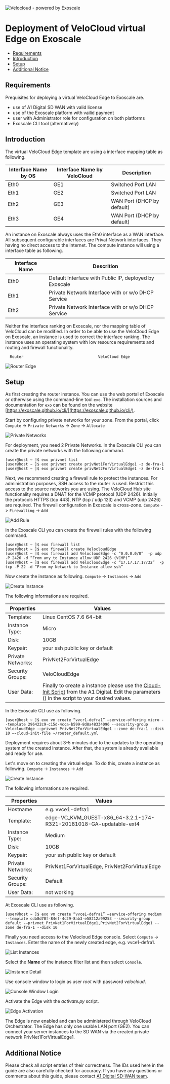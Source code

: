 ![Velocloud - powered by Exoscale](img/velocloud-powered-by-exoscale.png)

# Deployment of VeloCloud virtual Edge on Exoscale

* [Requirements](#requirements)
* [Introduction](#introduction)
* [Setup](#setup)
* [Additional Notice](#additional-notice)

## Requirements 
Prequisites for deploying a virtual VeloCloud Edge to Exoscale are.

- use of A1 Digital SD WAN with valid license
- use of the Exoscale platform with vailid payment
- user with Administrator role for configuration on both platforms
- Exoscale CLI tool (alternatively)

## Introduction
The virtual VeloCloud Edge template are using a interface mapping table as following.

| Interface Name by OS | Interface Name by VeloCloud | Description |
|----------------------|-----------------------------|-------------|
| Eth0 | GE1 | Switched Port LAN |
| Eth1 | GE2 | Switched Port LAN |
| Eth2 | GE3 | WAN Port (DHCP by default) |
| Eth3 | GE4 | WAN Port (DHCP by default) |

An instance on Exoscale always uses the Eth0 interface as a WAN interface. 
All subsequent configurable interfaces are Privat Network interfaces. They having no direct
access to the Internet. The compute instance will using a interface table as following.

| Interface Name | Descrition |
|----------------|------------|
| Eth0 | Default Interface with Public IP, deployed by Exoscale |
| Eth1 | Private Network Interface with or w/o DHCP Service |
| Eth2 | Private Network Interface with or w/o DHCP Service |

Neither the interface ranking on Exoscale, nor the mapping table of VeloCloud can be modified.
In order to be able to use the VeloCloud Edge on Exoscale, an instance is used to correct the interface ranking. The instance uses an operating system with low resource requirements and routing and firewall functionality.

      Router                                 VeloCloud Edge

![Router Edge](img/0001.jpg)

## Setup
As first creating the router instance. You can use the web portal of Exoscale or otherwise using the command-line tool ```exo```. The installation sources and documentation for ```exo``` can be found on the website [https://exoscale.github.io/cli/](https://exoscale.github.io/cli/).

Start by configuring private networks for your zone. From the portal, click `Compute` -> `Private Networks` -> `Zone` -> `Allocate`

![Private Networks](img/0002.png)

For deployment, you need 2 Private Networks. In the Exoscale CLI you can create the private networks with the following command.

```
[user@host ~ ]$ exo privnet list
[user@host ~ ]$ exo privnet create privNet1ForVirtualEdge1 -z de-fra-1 
[user@host ~ ]$ exo privnet create privNet2ForVirtualEdge1 -z de-fra-1 
```

Next, we recommend creating a firewall rule to protect the instances. For administration purposes, SSH access to the router is used. Restrict this access to the source networks you are using. The VeloCloud Hub site functionality requires a DNAT for the VCMP protocol (UDP 2426). Initially the protocols HTTPS (tcp 443), NTP (tcp / udp 123) and VCMP (udp 2426) are required. The firewall configuration in Exoscale is cross-zone.
`Compute` -> `Firewalling` -> `Add`

![Add Rule](img/0003.png)

In the Exoscale CLI you can create the firewall rules with the following command.

```
[user@host ~ ]$ exo firewall list
[user@host ~ ]$ exo firewall create VelocloudEdge
[user@host ~ ]$ exo firewall add VelocloudEdge -c “0.0.0.0/0”  -p udp -P 2426 -d “From any to Instance allow UDP 2426 (VCMP)”
[user@host ~ ]$ exo firewall add VelocloudEdge -c “17.17.17.17/32”  -p tcp -P 22 -d “From my Network to Instance allow ssh”
```

Now create the instance as following. `Compute` -> `Instances` -> `Add`

![Create Instance](img/0004.png)

The following informations are required.

| Properties | Values |
|------------|--------|
| Template: | Linux CentOS 7.6 64-bit |
| Instance Type: | Micro |
| Disk: | 10GB |
| Keypair: | your ssh public key or default |
| Private Networks: | PrivNet2ForVirtualEdge |
| Security Groups: | VeloCloudEdge |
| User Data: |  Finally to create a instance please use the [Cloud-Init Script](cloud-init/router_default.yml) from the A1 Digital. Edit the parameters (<foo bar>) in the script to your desired values. |

In the Exoscale CLI use as following.

```
[user@host ~ ]$ exo vm create “vvcr1-defra1” –service-offering micro --template 296422c9-c15d-4cca-b599-8d8a48334096 --security-group  VelocloudEdge -–privnet PrivNet2ForVirtualEdge1 --zone de-fra-1 --disk 10 –-cloud-init-file ~/router_default.yml 
```

Deployment requires about 3-5 minutes due to the updates to the operating system of the created instance. After that, the system is already available and ready for use.

Let's move on to creating the virtual edge. To do this, create a instance as following.
`Compute` -> `Instances` -> `Add`

![Create Instance](img/0005.png)


The following informations are required.

| Properties | Values |
|------------|--------|
| Hostname | e.g. vvce1-defra1 |
| Template: | edge-VC_KVM_GUEST-x86_64-3.2.1-174-R321-20181018-GA-updatable-ext4 |
| Instance Type: | Medium |
| Disk: | 10GB |
| Keypair: | your ssh public key or default |
| Private Networks: | PrivNet1ForVirtualEdge, PrivNet2ForVirtualEdge |
| Security Groups: | Default |
| User Data: | not working |

At Exoscale CLI use as following.

```
[user@host ~ ]$ exo vm create “vvce1-defra1” –service-offering medium --template cdb8d70f-84ef-4c29-8ab3-e58212a99253 --security-group default -–privnet PrivNet1ForVirtualEdge1,PrivNet2ForVirtualEdge1 --zone de-fra-1 --disk 10 
```

Finally you need access to the Velocloud Edge console. Select `Compute` -> `Instances`. Enter the name of the newly created edge, e.g. vvce1-defra1.

![List Instances](img/0006.png)

Select the **Name** of the instance filter list and then select `Console`.

![Instance Detail](img/0007.png)

Use console window to login as user *root* with password *velocloud*.

![Console Window Login](img/0008.png)
 
Activate the Edge with the *activate.py* script.

![Edge Activation](img/0009.png)

The Edge is now enabled and can be administered through VeloCloud Orchestrator. The Edge has only one usable LAN port (GE2). You can connect your server instances to the SD WAN via the created private network PrivNet1ForVirtualEdge1.

## Additional Notice
Please check all script entries of their correctness. The IDs used here in the guide are also carefully checked for accuracy. If you have any questions or comments about this guide, please contact [A1 Digital SD-WAN team](mailto:sd-wan@a1.digital).

